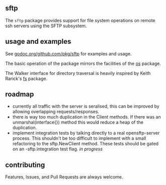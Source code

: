 sftp
----

The `sftp` package provides support for file system operations on remote ssh servers using the SFTP subsystem.

usage and examples
------------------

See [godoc.org/github.com/pkg/sftp](http://godoc.org/github.com/pkg/sftp) for examples and usage.

The basic operation of the package mirrors the facilities of the [os](http://golang.org/pkg/os) package. 

The Walker interface for directory traversal is heavily inspired by Keith Rarick's [fs](http://godoc.org/github.com/kr/fs) package.

roadmap
-------

 * currently all traffic with the server is seralised, this can be improved by allowing overlapping requests/responses.
 * there is way too much duplication in the Client methods. If there was an unmarshal(interface{}) method this would reduce a heap of the duplication.
 * implement integration tests by talking directly to a real opensftp-server process. This shouldn't be too difficult to implement with a small refactoring to the sftp.NewClient method. These tests should be gated on an -sftp.integration test flag. _in progress_

contributing
------------

Features, Issues, and Pull Requests are always welcome.
